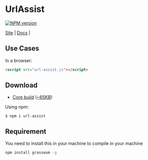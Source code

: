 # UrlAssist
[![NPM version][npm-image]][npm-url] 

[Site](https://urlassist.codehyouka.xyz/) |
[Docs](https://urlassist.codehyouka.xyz/docs) |
## Use Cases

In a browser:
```html
<script src="url-assist.js"></script>
```
## Download

 * [Core build](https://raw.githubusercontent.com/compts/getkit/main/dist/web/url-assist.js) ([~65KB](https://raw.githubusercontent.com/compts/getkit/main/dist/web/url-assist.js))

Using npm:
```shell
$ npm i url-assist
```
## Requirement
You need to install this in your machine to compile in your machine
```bash
npm install grasseum -g
```

[npm-url]: https://www.npmjs.com/package/url-assist
[npm-image]: https://img.shields.io/badge/url_assist-1.0.0-brightgreen
